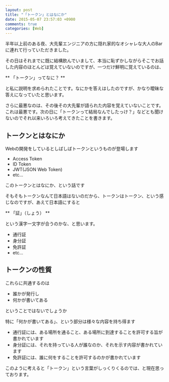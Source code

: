 ```yaml
---
layout: post
title: "「トークン」とはなにか"
date: 2015-05-07 23:57:03 +0900
comments: true
categories: [Web]
---
```


半年以上前のある夜、大先輩エンジニアの方に隠れ家的なオシャレな大人のBarに連れて行っていただきました。

その日はそれまでに既に結構飲んでいまして、本当に恥ずかしながらそこでお話した内容のほとんどは覚えていないのですが、一つだけ鮮明に覚えているのは、

** 「トークン」ってなに？ **

と私に説明を求められたことです。なにかを答えはしたのですが、かなり曖昧な答えになっていたと思います。

さらに最悪なのは、その後その大先輩が語られた内容を覚えていないことです。これは最悪です。次の日に「トークンって結局なんでしたっけ？」などとも聞けないのでそれ以来いろいろ考えてきたことを書きます。

## トークンとはなにか
Webの開発をしているとしばしばトークンというものが登場します

* Access Token
* ID Token
* JWT(JSON Web Token)
* etc...

このトークンとはなにか、という話です

そもそもトークンなんて日本語はないのだから、トークンはトークン、という感じなのですが、あえて日本語にすると

** 「証」（しょう） **

という漢字一文字が合うのかな、と思います。

* 通行証
* 身分証
* 免許証
* etc...

## トークンの性質

これらに共通するのは

* 誰かが発行し
* 何かが書いてある

ということではないでしょうか

特に「何かが書いてある」、という部分は様々な内容を持ち得ます

* 通行証には、ある場所を通ること、ある場所に到達することを許可する旨が書かれています
* 身分証には、それを持っている人が誰なのか、それを示す内容が書かれています
* 免許証には、誰に何をすることを許可するのかが書かれています

このように考えると「トークン」という言葉がしっくりくるのでは、と現在思っております。


